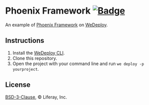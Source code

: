 # Phoenix Framework [![Badge](https://img.shields.io/badge/built%20with-wedeploy-00d46a.svg?style=flat)](http://wedeploy.com)

An example of [Phoenix Framework](http://phoenixframework.org/) on [WeDeploy](https://wedeploy.com/).

## Instructions

1. Install the [WeDeploy CLI](https://wedeploy.com/docs/intro/using-the-command-line/).
2. Clone this repository.
3. Open the project with your command line and run `we deploy -p yourproject`.

## License

[BSD-3-Clause](./LICENSE.md), © Liferay, Inc.
